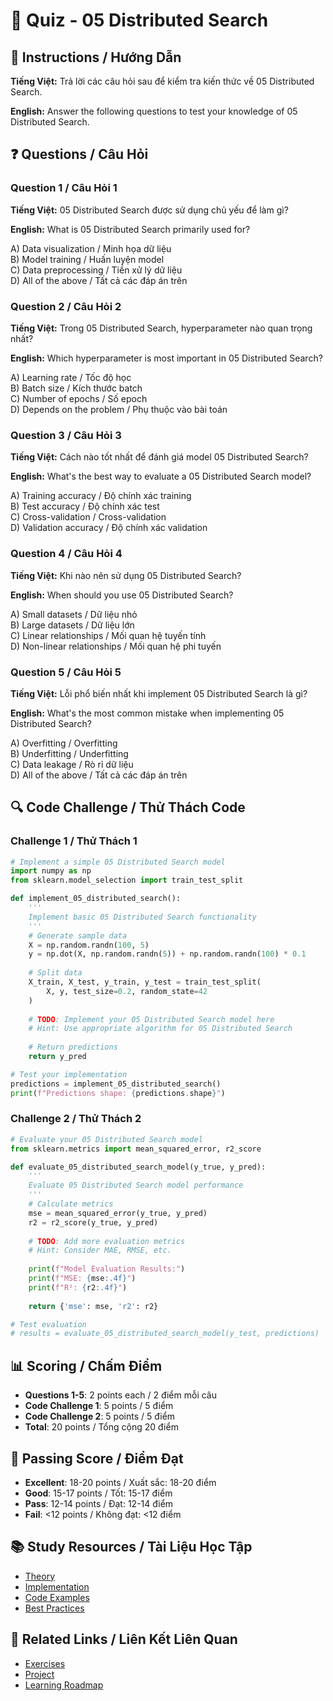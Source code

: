 # 🧠 Quiz - 05 Distributed Search

## 📝 Instructions / Hướng Dẫn

**Tiếng Việt:** Trả lời các câu hỏi sau để kiểm tra kiến thức về 05 Distributed Search.

**English:** Answer the following questions to test your knowledge of 05 Distributed Search.

## ❓ Questions / Câu Hỏi

### Question 1 / Câu Hỏi 1
**Tiếng Việt:** 05 Distributed Search được sử dụng chủ yếu để làm gì?

**English:** What is 05 Distributed Search primarily used for?

A) Data visualization / Minh họa dữ liệu  
B) Model training / Huấn luyện model  
C) Data preprocessing / Tiền xử lý dữ liệu  
D) All of the above / Tất cả các đáp án trên

### Question 2 / Câu Hỏi 2
**Tiếng Việt:** Trong 05 Distributed Search, hyperparameter nào quan trọng nhất?

**English:** Which hyperparameter is most important in 05 Distributed Search?

A) Learning rate / Tốc độ học  
B) Batch size / Kích thước batch  
C) Number of epochs / Số epoch  
D) Depends on the problem / Phụ thuộc vào bài toán

### Question 3 / Câu Hỏi 3
**Tiếng Việt:** Cách nào tốt nhất để đánh giá model 05 Distributed Search?

**English:** What's the best way to evaluate a 05 Distributed Search model?

A) Training accuracy / Độ chính xác training  
B) Test accuracy / Độ chính xác test  
C) Cross-validation / Cross-validation  
D) Validation accuracy / Độ chính xác validation

### Question 4 / Câu Hỏi 4
**Tiếng Việt:** Khi nào nên sử dụng 05 Distributed Search?

**English:** When should you use 05 Distributed Search?

A) Small datasets / Dữ liệu nhỏ  
B) Large datasets / Dữ liệu lớn  
C) Linear relationships / Mối quan hệ tuyến tính  
D) Non-linear relationships / Mối quan hệ phi tuyến

### Question 5 / Câu Hỏi 5
**Tiếng Việt:** Lỗi phổ biến nhất khi implement 05 Distributed Search là gì?

**English:** What's the most common mistake when implementing 05 Distributed Search?

A) Overfitting / Overfitting  
B) Underfitting / Underfitting  
C) Data leakage / Rò rỉ dữ liệu  
D) All of the above / Tất cả các đáp án trên

## 🔍 Code Challenge / Thử Thách Code

### Challenge 1 / Thử Thách 1
```python
# Implement a simple 05 Distributed Search model
import numpy as np
from sklearn.model_selection import train_test_split

def implement_05_distributed_search():
    '''
    Implement basic 05 Distributed Search functionality
    '''
    # Generate sample data
    X = np.random.randn(100, 5)
    y = np.dot(X, np.random.randn(5)) + np.random.randn(100) * 0.1
    
    # Split data
    X_train, X_test, y_train, y_test = train_test_split(
        X, y, test_size=0.2, random_state=42
    )
    
    # TODO: Implement your 05 Distributed Search model here
    # Hint: Use appropriate algorithm for 05 Distributed Search
    
    # Return predictions
    return y_pred

# Test your implementation
predictions = implement_05_distributed_search()
print(f"Predictions shape: {predictions.shape}")
```

### Challenge 2 / Thử Thách 2
```python
# Evaluate your 05 Distributed Search model
from sklearn.metrics import mean_squared_error, r2_score

def evaluate_05_distributed_search_model(y_true, y_pred):
    '''
    Evaluate 05 Distributed Search model performance
    '''
    # Calculate metrics
    mse = mean_squared_error(y_true, y_pred)
    r2 = r2_score(y_true, y_pred)
    
    # TODO: Add more evaluation metrics
    # Hint: Consider MAE, RMSE, etc.
    
    print(f"Model Evaluation Results:")
    print(f"MSE: {mse:.4f}")
    print(f"R²: {r2:.4f}")
    
    return {'mse': mse, 'r2': r2}

# Test evaluation
# results = evaluate_05_distributed_search_model(y_test, predictions)
```

## 📊 Scoring / Chấm Điểm

- **Questions 1-5**: 2 points each / 2 điểm mỗi câu
- **Code Challenge 1**: 5 points / 5 điểm
- **Code Challenge 2**: 5 points / 5 điểm
- **Total**: 20 points / Tổng cộng 20 điểm

## 🎯 Passing Score / Điểm Đạt

- **Excellent**: 18-20 points / Xuất sắc: 18-20 điểm
- **Good**: 15-17 points / Tốt: 15-17 điểm  
- **Pass**: 12-14 points / Đạt: 12-14 điểm
- **Fail**: <12 points / Không đạt: <12 điểm

## 📚 Study Resources / Tài Liệu Học Tập

- [Theory](./THEORY_05_distributed_search.md)
- [Implementation](./IMPLEMENTATION_05_distributed_search.md)
- [Code Examples](./CODE_EXAMPLES_05_distributed_search.md)
- [Best Practices](./BEST_PRACTICES_05_distributed_search.md)

## 🔗 Related Links / Liên Kết Liên Quan

- [Exercises](./EXERCISES_05_distributed_search.md)
- [Project](./PROJECT_05_distributed_search.md)
- [Learning Roadmap](./LEARNING_ROADMAP_05_distributed_search.md)
